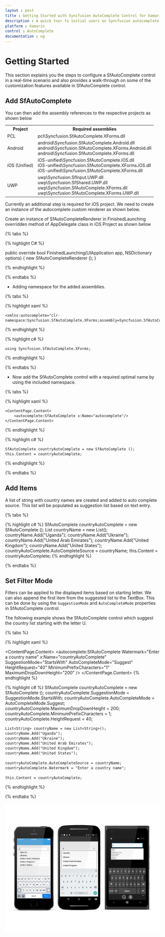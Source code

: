 ```yaml
---
layout : post
title : Getting Started with Syncfusion AutoComplete Control for Xamarin.Forms
description : A quick tour to initial users on Syncfusion autocomplete control for Xamarin.Forms platform
platform : Xamarin
control : AutoComplete
documentation : ug
---
```


# Getting Started

This section explains you the steps to configure a SfAutoComplete control in a real-time scenario and also provides a walk-through on some of the customization features available in SfAutoComplete control.

## Add SfAutoComplete

You can then add the assembly references to the respective projects as shown below

<table>
<tr>
<th>Project</th>
<th>Required assemblies</th>
</tr>
<tr>
<td>PCL</td>
<td>pcl\Syncfusion.SfAutoComplete.XForms.dll</td>
</tr>
<tr>
<td>Android</td>
<td>android\Syncfusion.SfAutoComplete.Android.dll<br/>android\Syncfusion.SfAutoComplete.XForms.Android.dll<br/>android\Syncfusion.SfAutoComplete.XForms.dll</td>
</tr>
<tr>
<td>iOS (Unified)</td>
<td>iOS-unified\Syncfusion.SfAutoComplete.iOS.dll<br/>iOS-unified\Syncfusion.SfAutoComplete.XForms.iOS.dll<br/>iOS-unified\Syncfusion.SfAutoComplete.XForms.dll</td>
</tr>
<tr>
<td>UWP</td>
<td>uwp\Syncfusion.SfInput.UWP.dll<br/>uwp\Syncfusion.SfShared.UWP.dll<br/>uwp\Syncfusion.SfAutoComplete.XForms.dll<br/>uwp\Syncfusion.SfAutoComplete.XForms.UWP.dll</td>
</tr>
</table>

Currently an additional step is required for iOS project. We need to create an instance of the autocomplete custom renderer as shown below. 

Create an instance of SfAutoCompleteRenderer in FinishedLaunching overridden method of AppDelegate class in iOS Project as shown below

{% tabs %}

{% highlight C# %}

public override bool FinishedLaunching(UIApplication app, NSDictionary options)
{
    new SfAutoCompleteRenderer ();
}	

{% endhighlight %}

{% endtabs %}

* Adding namespace for the added assemblies. 

{% tabs %}

{% highlight xaml %}

	<xmlns:autocomplete="clr-namespace:Syncfusion.SfAutoComplete.XForms;assembly=Syncfusion.SfAutoComplete.XForms"/>

{% endhighlight %}

{% highlight c# %}

	using Syncfusion.SfAutoComplete.XForms;

{% endhighlight %}

{% endtabs %}

* Now add the SfAutoComplete control with a required optimal name by using the included namespace.

{% tabs %}

{% highlight xaml %}

	<ContentPage.Content>
		<autocomplete:SfAutoComplete x:Name="autocomplete"/>
	</ContentPage.Content>
	
{% endhighlight %}

{% highlight c# %}

	SfAutoComplete countryAutoComplete = new SfAutoComplete ();
	this.Content = countryAutoComplete;

{% endhighlight %}

{% endtabs %}

## Add Items

A list of string with country names are created and added to auto complete source. This list will be populated as suggestion list based on text entry.

{% tabs %}

{% highlight c# %}
	SfAutoComplete countryAutoComplete = new SfAutoComplete ();
    List<String> countryName = new List<String>();
	countryName.Add("Uganda");
	countryName.Add("Ukraine");
	countryName.Add("United Arab Emirates");
	countryName.Add("United Kingdom");
	countryName.Add("United States");	
	countryAutoComplete.AutoCompleteSource = countryName;
	this.Content = countryAutoComplete;
{% endhighlight %}

{% endtabs %}


## Set Filter Mode

Filters can be applied to the displayed items based on starting letter. We can also append the first item from the suggested list to the TextBox. This can be done by using the `SuggestionMode` and `AutoCompleteMode` properties in SfAutoComplete control.

The following example shows the SfAutoComplete control which suggest the country list starting with the letter U.
 
{% tabs %}

{% highlight xaml %}

<ContentPage.Content>
   <autocomplete:SfAutoComplete Watermark="Enter a country name" x:Name="countryAutoComplete" SuggestionMode="StartsWith" AutoCompleteMode="Suggest" HeightRequest="40" MinimumPrefixCharacters="1" MaximumDropDownHeight="200" />
</ContentPage.Content>
{% endhighlight %}

{% highlight c# %}
	SfAutoComplete countryAutoComplete = new SfAutoComplete ();	
	countryAutoComplete.SuggestionMode = SuggestionMode.StartsWith;
	countryAutoComplete.AutoCompleteMode = AutoCompleteMode.Suggest;
	countryAutoComplete.MaximumDropDownHeight = 200;
	countryAutoComplete.MinimumPrefixCharacters = 1;
	countryAutoComplete.HeightRequest = 40;
	
	List<String> countryName = new List<String>();
	countryName.Add("Uganda");
	countryName.Add("Ukraine");
	countryName.Add("United Arab Emirates");
	countryName.Add("United Kingdom");
	countryName.Add("United States");	
	
	countryAutoComplete.AutoCompleteSource = countryName;
	countryAutoComplete.Watermark = "Enter a country name";  

	this.Content = countryAutoComplete;

{% endhighlight %}

{% endtabs %}

![](images/gettingstarted.png)